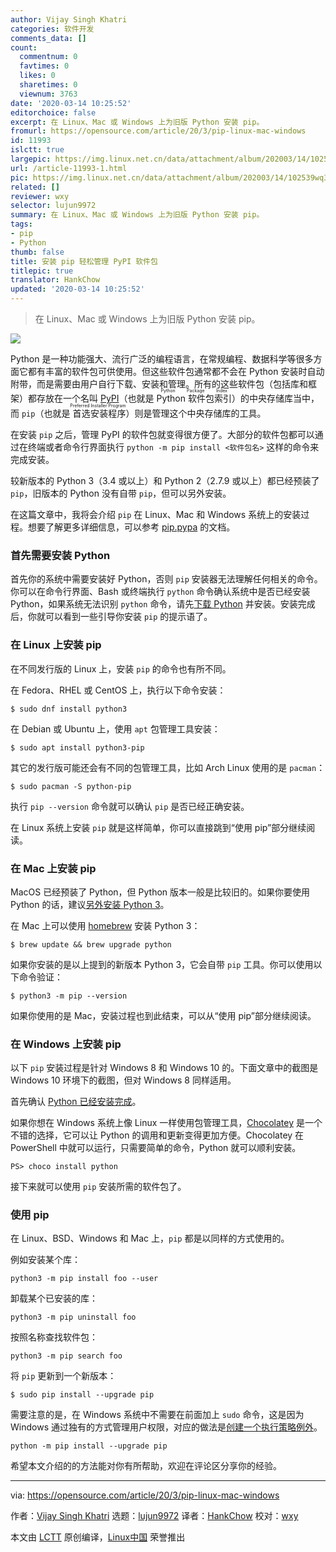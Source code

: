 ```yaml
---
author: Vijay Singh Khatri
categories: 软件开发
comments_data: []
count:
  commentnum: 0
  favtimes: 0
  likes: 0
  sharetimes: 0
  viewnum: 3763
date: '2020-03-14 10:25:52'
editorchoice: false
excerpt: 在 Linux、Mac 或 Windows 上为旧版 Python 安装 pip。
fromurl: https://opensource.com/article/20/3/pip-linux-mac-windows
id: 11993
islctt: true
largepic: https://img.linux.net.cn/data/attachment/album/202003/14/102539wq3a73opalpzoabb.jpg
url: /article-11993-1.html
pic: https://img.linux.net.cn/data/attachment/album/202003/14/102539wq3a73opalpzoabb.jpg.thumb.jpg
related: []
reviewer: wxy
selector: lujun9972
summary: 在 Linux、Mac 或 Windows 上为旧版 Python 安装 pip。
tags:
- pip
- Python
thumb: false
title: 安装 pip 轻松管理 PyPI 软件包
titlepic: true
translator: HankChow
updated: '2020-03-14 10:25:52'
---
```



> 
> 在 Linux、Mac 或 Windows 上为旧版 Python 安装 pip。
> 
> 
> 


![](/data/attachment/album/202003/14/102539wq3a73opalpzoabb.jpg)


Python 是一种功能强大、流行广泛的编程语言，在常规编程、数据科学等很多方面它都有丰富的软件包可供使用。但这些软件包通常都不会在 Python 安装时自动附带，而是需要由用户自行下载、安装和管理。所有的这些软件包（包括库和框架）都存放在一个名叫 [PyPI](https://pypi.org/)（也就是 <ruby> Python 软件包索引 <rt>  Python Package Index </rt></ruby>）的中央存储库当中，而 `pip`（也就是<ruby> 首选安装程序 <rt>  Preferred Installer Program </rt></ruby>）则是管理这个中央存储库的工具。


在安装 `pip` 之后，管理 PyPI 的软件包就变得很方便了。大部分的软件包都可以通过在终端或者命令行界面执行 `python -m pip install <软件包名>` 这样的命令来完成安装。


较新版本的 Python 3（3.4 或以上）和 Python 2（2.7.9 或以上）都已经预装了 `pip`，旧版本的 Python 没有自带 `pip`，但可以另外安装。


在这篇文章中，我将会介绍 `pip` 在 Linux、Mac 和 Windows 系统上的安装过程。想要了解更多详细信息，可以参考 [pip.pypa](https://pip.pypa.io/en/stable/installing/) 的文档。


### 首先需要安装 Python


首先你的系统中需要安装好 Python，否则 `pip` 安装器无法理解任何相关的命令。你可以在命令行界面、Bash 或终端执行 `python` 命令确认系统中是否已经安装 Python，如果系统无法识别 `python` 命令，请先[下载 Python](https://www.python.org/downloads/) 并安装。安装完成后，你就可以看到一些引导你安装 `pip` 的提示语了。


### 在 Linux 上安装 pip


在不同发行版的 Linux 上，安装 `pip` 的命令也有所不同。


在 Fedora、RHEL 或 CentOS 上，执行以下命令安装：



```
$ sudo dnf install python3
```

在 Debian 或 Ubuntu 上，使用 `apt` 包管理工具安装：



```
$ sudo apt install python3-pip
```

其它的发行版可能还会有不同的包管理工具，比如 Arch Linux 使用的是 `pacman`：



```
$ sudo pacman -S python-pip
```

执行 `pip --version` 命令就可以确认 `pip` 是否已经正确安装。


在 Linux 系统上安装 `pip` 就是这样简单，你可以直接跳到“使用 pip”部分继续阅读。


### 在 Mac 上安装 pip


MacOS 已经预装了 Python，但 Python 版本一般是比较旧的。如果你要使用 Python 的话，建议[另外安装 Python 3](https://opensource.com/article/19/5/python-3-default-mac)。


在 Mac 上可以使用 [homebrew](https://brew.sh) 安装 Python 3：



```
$ brew update && brew upgrade python
```

如果你安装的是以上提到的新版本 Python 3，它会自带 `pip` 工具。你可以使用以下命令验证：



```
$ python3 -m pip --version
```

如果你使用的是 Mac，安装过程也到此结束，可以从“使用 pip”部分继续阅读。


### 在 Windows 上安装 pip


以下 `pip` 安装过程是针对 Windows 8 和 Windows 10 的。下面文章中的截图是 Windows 10 环境下的截图，但对 Windows 8 同样适用。


首先确认 [Python 已经安装完成](https://opensource.com/article/19/8/how-install-python-windows)。


如果你想在 Windows 系统上像 Linux 一样使用包管理工具，[Chocolatey](https://opensource.com/article/20/3/chocolatey) 是一个不错的选择，它可以让 Python 的调用和更新变得更加方便。Chocolatey 在 PowerShell 中就可以运行，只需要简单的命令，Python 就可以顺利安装。



```
PS> choco install python
```

接下来就可以使用 `pip` 安装所需的软件包了。


### 使用 pip


在 Linux、BSD、Windows 和 Mac 上，`pip` 都是以同样的方式使用的。


例如安装某个库：



```
python3 -m pip install foo --user
```

卸载某个已安装的库：



```
python3 -m pip uninstall foo
```

按照名称查找软件包：



```
python3 -m pip search foo
```

将 `pip` 更新到一个新版本：



```
$ sudo pip install --upgrade pip
```

需要注意的是，在 Windows 系统中不需要在前面加上 `sudo` 命令，这是因为 Windows 通过独有的方式管理用户权限，对应的做法是[创建一个执行策略例外](https://opensource.com/article/20/3/chocolatey#admin)。



```
python -m pip install --upgrade pip
```

希望本文介绍的的方法能对你有所帮助，欢迎在评论区分享你的经验。




---


via: <https://opensource.com/article/20/3/pip-linux-mac-windows>


作者：[Vijay Singh Khatri](https://opensource.com/users/vijaytechnicalauthor) 选题：[lujun9972](https://github.com/lujun9972) 译者：[HankChow](https://github.com/HankChow) 校对：[wxy](https://github.com/wxy)


本文由 [LCTT](https://github.com/LCTT/TranslateProject) 原创编译，[Linux中国](https://linux.cn/) 荣誉推出